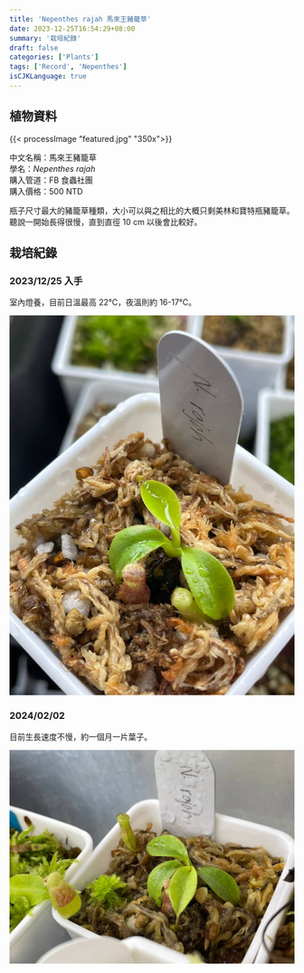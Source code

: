 ```yaml
---
title: 'Nepenthes rajah 馬來王豬籠草'
date: 2023-12-25T16:54:29+08:00
summary: '栽培紀錄'
draft: false
categories: ['Plants']
tags: ['Record', 'Nepenthes']
isCJKLanguage: true
---
```


## 植物資料

{{< processImage "featured.jpg" "350x">}}

中文名稱：馬來王豬籠草  
學名：*Nepenthes rajah*  
購入管道：FB 食蟲社團  
購入價格：500 NTD  

瓶子尺寸最大的豬籠草種類，大小可以與之相比的大概只剩美林和寶特瓶豬籠草。  
聽說一開始長得很慢，直到直徑 10 cm 以後會比較好。  

## 栽培紀錄

### 2023/12/25 入手

室內燈養，目前日溫最高 22℃，夜溫則約 16-17℃。  

![2023-12-25](./images/2023-12-25.jpg "直徑約三公分")

### 2024/02/02

目前生長速度不慢，約一個月一片葉子。  

![2024-02-02](./images/2024-02-02.jpg)
